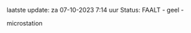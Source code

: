 laatste update: 
za 07-10-2023  7:14   uur 
Status: FAALT - geel - 
<div class="service Y">microstation</div>